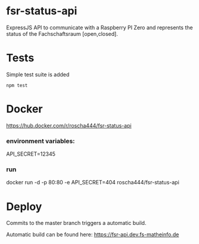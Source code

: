 # fsr-status-api
ExpressJS API to communicate with a Raspberry PI Zero and represents the status of the Fachschaftsraum [open,closed].

# Tests

Simple test suite is added

`npm test`

# Docker

https://hub.docker.com/r/roscha444/fsr-status-api

### environment variables:
API_SECRET=12345

### run
docker run -d -p 80:80 -e API_SECRET=404 roscha444/fsr-status-api

# Deploy

Commits to the master branch triggers a automatic build.

Automatic build can be found here:
https://fsr-api.dev.fs-matheinfo.de
